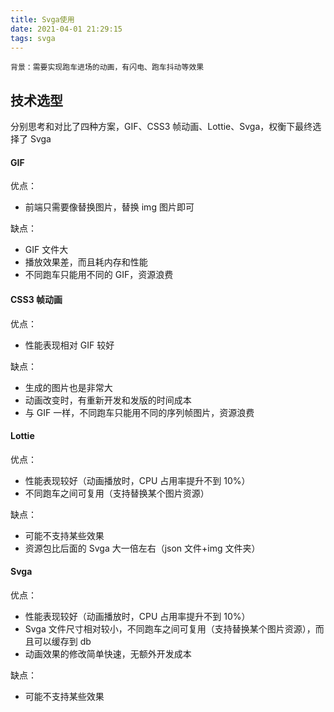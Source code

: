 ```yaml
---
title: Svga使用
date: 2021-04-01 21:29:15
tags: svga
---
```


    背景：需要实现跑车进场的动画，有闪电、跑车抖动等效果

<!--more-->

## 技术选型

分别思考和对比了四种方案，GIF、CSS3 帧动画、Lottie、Svga，权衡下最终选择了 Svga

#### GIF

优点：

- 前端只需要像替换图片，替换 img 图片即可

缺点：

- GIF 文件大
- 播放效果差，而且耗内存和性能
- 不同跑车只能用不同的 GIF，资源浪费

#### CSS3 帧动画

优点：

- 性能表现相对 GIF 较好

缺点：

- 生成的图片也是非常大
- 动画改变时，有重新开发和发版的时间成本
- 与 GIF 一样，不同跑车只能用不同的序列帧图片，资源浪费

#### Lottie

优点：

- 性能表现较好（动画播放时，CPU 占用率提升不到 10%）
- 不同跑车之间可复用（支持替换某个图片资源）

缺点：

- 可能不支持某些效果
- 资源包比后面的 Svga 大一倍左右（json 文件+img 文件夹）

#### Svga

优点：

- 性能表现较好（动画播放时，CPU 占用率提升不到 10%）
- Svga 文件尺寸相对较小，不同跑车之间可复用（支持替换某个图片资源），而且可以缓存到 db
- 动画效果的修改简单快速，无额外开发成本

缺点：

- 可能不支持某些效果
